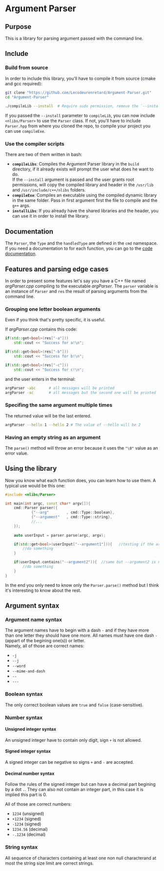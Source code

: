 # Argument Parser
## Purpose
This is a library for parsing argument passed with the command line.

## Include
### Build from source
In order to include this library, you'll have to compile it from source (cmake and gcc required):
```bash
git clone "https://github.com/Lecodeurenretard/Argument-Parser.git"
cd "Argument-Parser"
 
./compileLib --install	# Require sudo permission, remove the `--install` argument if you don't have them
```

If you passed the `--install` parameter to `compileLib`, you can now include `<nlibs/Parser>` to use the `Parser` class. 
If not, you'll have to include `Parser.hpp` from where you cloned the repo, to compile your project you can use `compileExe`.

### Use the compiler scripts
There are two of them written in bash:
+ **`compileLibs`**: Compiles the Argument Parser library in the `build` directory, if it already exists will prompt the user what does he want to do.  
If the `--install` argument is passed and the user grants root permissions, will copy the compiled library and header in the `/usr/lib` and `/usr/include/c++/nlibs` folders.
+ **`compileExe`**: Compiles an executable using the compiled dynamic library in the same folder. Pass in first argument first the file to compile and the `g++` args.
+  **`installLibs`**: If you already have the shared libraries and the header, you can use it in order to install the library.

## Documentation
The `Parser`, the `Type` and the `handledType` are defined in the `cmd` namespace.  
If you need a documentation to for each function, you can go to the [code documentation](documentation.md).


## Features and parsing edge cases
In order to present some features let's say you have a C++ file named _argParser.cpp_ compiling to the executable _argParser_. The `parser` variable is an instance of `Parser` and `res` the result of parsing arguments from the command line.

<!--Positional arguments disabled-->

### Grouping one letter boolean arguments
Even if you think that's pretty specific, it is useful.

If _argParser.cpp_ contains this code:
```C++
if(std::get<bool>(res["-a"]))
	std::cout << "Success for a!\n";

if(std::get<bool>(res["-b"]))
	std::cout << "Success for b!\n";

if(std::get<bool>(res["-c"]))
	std::cout << "Success for c!\n";
```

and the user enters in the terminal:
```bash
argParser -abc		# all messages will be printed
argParser -ac		# all messages but the second one will be printed
```

### Specifing the same argument multiple times
The returned value will be the last entered.
```bash
argParser --hello 1 --hello 2 # The value of --hello will be 2
```

### Having an empty string as an argument
The `parse()` method will throw an error because it uses the `"\0"` value as an error value.

## Using the library
Now you know what each function does, you can learn how to use them. A typical use would be this one:
```C++
#include <nlibs/Parser>

int main(int argc, const char* argv[]){
	cmd::Parser parser({
			{"--arg"		, cmd::Type::boolean},
			{"--argument"	, cmd::Type::string},
			//...
	});
	
	auto userInput = parser.parse(argc, argv);

	if(std::get<bool>(userInput["--argument1"])){	//testing if the argument was entered
		//do something
	}

	if(userInput.contains("--argument2")){	//same but --argument2 is not a boolean
		//do something
	}
}
```
In the end you only need to know only the `Parser.parse()` method but I think it's interesting to know about the rest.

## Argument syntax
### Argument name syntax
The argument names have to begin with a dash `-` and if they have more than one letter they should have one more. All names must have one dash `-` (appart of the begining one(s)) or letter.  
Namely, all of those are correct names:
+ `-j`
+ `--j`
+ `--word`
+ `--mime-and-dash`
+ `--`
+ `---`

### Boolean syntax
The only correct boolean values are `true` and `false` (case-sensitive).

### Number syntax
#### Unsigned integer syntax
An unsigned integer have to contain only digit, sign `+` is not allowed.

#### Signed integer syntax
A signed integer can be negative so signs `+` and `-` are accepted.

#### Decimal number syntax
Follow the rules of the signed integer but can have a decimal part begining by a dot `.`. They can also not contain an integer part, in this case it is implied this part is 0.

All of those are correct numbers:
+ `1234`  (unsigned)
+ `+1234` (signed)
+ `-1234` (signed)
+ `1234.56` (decimal)
+ `-.1234`  (decimal)

### String syntax
All sequence of characters containing at least one non null characterand at most the string size limit are correct strings.